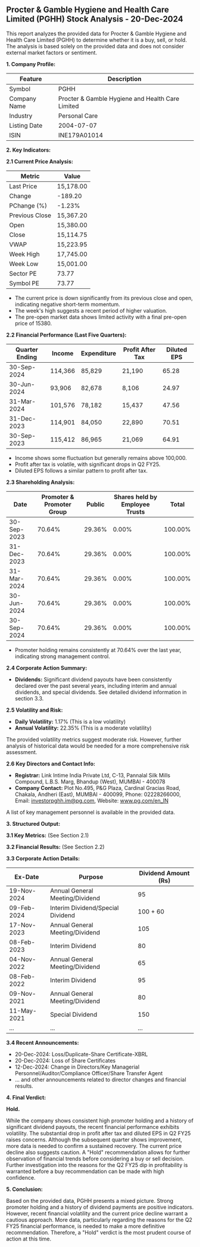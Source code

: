 ## Procter & Gamble Hygiene and Health Care Limited (PGHH) Stock Analysis - 20-Dec-2024

This report analyzes the provided data for Procter & Gamble Hygiene and Health Care Limited (PGHH) to determine whether it is a buy, sell, or hold.  The analysis is based solely on the provided data and does not consider external market factors or sentiment.

**1. Company Profile:**

| Feature          | Description                               |
|-----------------|-------------------------------------------|
| Symbol           | PGHH                                     |
| Company Name     | Procter & Gamble Hygiene and Health Care Limited |
| Industry         | Personal Care                             |
| Listing Date     | 2004-07-07                               |
| ISIN             | INE179A01014                             |


**2. Key Indicators:**

**2.1 Current Price Analysis:**

| Metric             | Value      |
|----------------------|-------------|
| Last Price          | 15,178.00   |
| Change              | -189.20     |
| PChange (%)         | -1.23%      |
| Previous Close      | 15,367.20   |
| Open                | 15,380.00   |
| Close               | 15,114.75   |
| VWAP                | 15,223.95   |
| Week High           | 17,745.00   |
| Week Low            | 15,001.00   |
| Sector PE           | 73.77       |
| Symbol PE           | 73.77       |


* The current price is down significantly from its previous close and open, indicating negative short-term momentum.
* The week's high suggests a recent period of higher valuation.
* The pre-open market data shows limited activity with a final pre-open price of 15380.


**2.2 Financial Performance (Last Five Quarters):**

| Quarter Ending    | Income       | Expenditure  | Profit After Tax | Diluted EPS |
|--------------------|--------------|---------------|--------------------|-------------|
| 30-Sep-2024       | 114,366      | 85,829        | 21,190            | 65.28       |
| 30-Jun-2024       | 93,906       | 82,678        | 8,106             | 24.97       |
| 31-Mar-2024       | 101,576      | 78,182        | 15,437            | 47.56       |
| 31-Dec-2023       | 114,901      | 84,050        | 22,890            | 70.51       |
| 30-Sep-2023       | 115,412      | 86,965        | 21,069            | 64.91       |

* Income shows some fluctuation but generally remains above 100,000.
* Profit after tax is volatile, with significant drops in Q2 FY25.
* Diluted EPS follows a similar pattern to profit after tax.


**2.3 Shareholding Analysis:**

| Date       | Promoter & Promoter Group | Public | Shares held by Employee Trusts | Total |
|------------|---------------------------|--------|-------------------------------|-------|
| 30-Sep-2023 | 70.64%                     | 29.36% | 0.00%                         | 100.00%|
| 31-Dec-2023 | 70.64%                     | 29.36% | 0.00%                         | 100.00%|
| 31-Mar-2024 | 70.64%                     | 29.36% | 0.00%                         | 100.00%|
| 30-Jun-2024 | 70.64%                     | 29.36% | 0.00%                         | 100.00%|
| 30-Sep-2024 | 70.64%                     | 29.36% | 0.00%                         | 100.00%|

* Promoter holding remains consistently at 70.64% over the last year, indicating strong management control.


**2.4 Corporate Action Summary:**

* **Dividends:**  Significant dividend payouts have been consistently declared over the past several years, including interim and annual dividends, and special dividends.  See detailed dividend information in section 3.3.

**2.5 Volatility and Risk:**

* **Daily Volatility:** 1.17% (This is a low volatility)
* **Annual Volatility:** 22.35% (This is a moderate volatility)

The provided volatility metrics suggest moderate risk.  However, further analysis of historical data would be needed for a more comprehensive risk assessment.


**2.6 Key Directors and Contact Info:**

* **Registrar:** Link Intime India Private Ltd, C-13, Pannalal Silk Mills Compound, L.B.S. Marg, Bhandup (West), MUMBAI - 400078
* **Company Contact:** Plot No.495, P&G Plaza, Cardinal Gracias Road, Chakala, Andheri (East), MUMBAI - 400099, Phone: 02228266000, Email: investorpghh.im@pg.com, Website: www.pg.com/en_IN

A list of key management personnel is available in the provided data.


**3. Structured Output:**

**3.1 Key Metrics:**  (See Section 2.1)

**3.2 Financial Results:** (See Section 2.2)

**3.3 Corporate Action Details:**

| Ex-Date      | Purpose                                         | Dividend Amount (Rs) |
|--------------|-------------------------------------------------|-----------------------|
| 19-Nov-2024  | Annual General Meeting/Dividend                  | 95                    |
| 09-Feb-2024  | Interim Dividend/Special Dividend                | 100 + 60              |
| 17-Nov-2023  | Annual General Meeting/Dividend                  | 105                    |
| 08-Feb-2023  | Interim Dividend                                 | 80                     |
| 04-Nov-2022  | Annual General Meeting/Dividend                  | 65                     |
| 08-Feb-2022  | Interim Dividend                                 | 95                     |
| 09-Nov-2021  | Annual General Meeting/Dividend                  | 80                     |
| 11-May-2021  | Special Dividend                                | 150                    |
| ...          | ...                                             | ...                    |


**3.4 Recent Announcements:**

* 20-Dec-2024: Loss/Duplicate-Share Certificate-XBRL
* 20-Dec-2024: Loss of Share Certificates
* 12-Dec-2024: Change in Directors/Key Managerial Personnel/Auditor/Compliance Officer/Share Transfer Agent
* ... and other announcements related to director changes and financial results.


**4. Final Verdict:**

**Hold.**

While the company shows consistent high promoter holding and a history of significant dividend payouts, the recent financial performance exhibits volatility. The substantial drop in profit after tax and diluted EPS in Q2 FY25 raises concerns.  Although the subsequent quarter shows improvement, more data is needed to confirm a sustained recovery.  The current price decline also suggests caution.  A "Hold" recommendation allows for further observation of financial trends before considering a buy or sell decision.  Further investigation into the reasons for the Q2 FY25 dip in profitability is warranted before a buy recommendation can be made with high confidence.


**5. Conclusion:**

Based on the provided data, PGHH presents a mixed picture.  Strong promoter holding and a history of dividend payments are positive indicators. However, recent financial volatility and the current price decline warrant a cautious approach.  More data, particularly regarding the reasons for the Q2 FY25 financial performance, is needed to make a more definitive recommendation.  Therefore, a "Hold" verdict is the most prudent course of action at this time.
